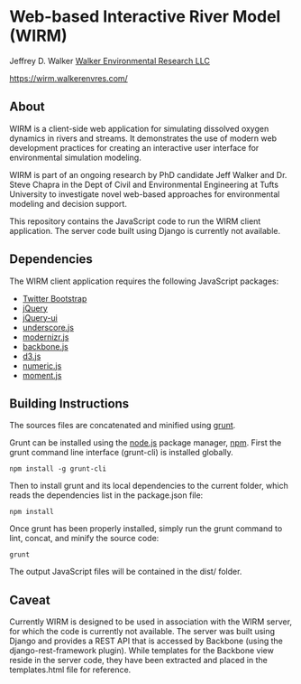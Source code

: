 Web-based Interactive River Model (WIRM)
========================================

Jeffrey D. Walker
[Walker Environmental Research LLC](https://walkerenvres.com)

https://wirm.walkerenvres.com/

About
-----

WIRM is a client-side web application for simulating dissolved oxygen dynamics in rivers and streams. It demonstrates the use of modern web development practices for creating an interactive user interface for environmental simulation modeling.

WIRM is part of an ongoing research by PhD candidate Jeff Walker and Dr. Steve Chapra in the Dept of Civil and Environmental Engineering at Tufts University to investigate novel web-based approaches for environmental modeling and decision support.

This repository contains the JavaScript code to run the WIRM client application. The server code built using Django is currently not available.

Dependencies
------------
The WIRM client application requires the following JavaScript packages:

* [Twitter Bootstrap](http://twitter.github.io/bootstrap/)
* [jQuery](http://jquery.com)
* [jQuery-ui](http://jqueryui.com)
* [underscore.js](http://underscorejs.org)
* [modernizr.js](http://modernizr.com/)
* [backbone.js](http://backbonejs.orrg)
* [d3.js](http://d3js.org)
* [numeric.js](http://numericjs.com)
* [moment.js](http://momentjs.com)

Building Instructions
---------------------

The sources files are concatenated and minified using [grunt](http://gruntjs.com/). 

Grunt can be installed using the [node.js](http://nodejs.org/) package manager, [npm](https://npmjs.org/). First the grunt command line interface (grunt-cli) is installed globally. 

```shell
npm install -g grunt-cli
```

Then to install grunt and its local dependencies to the current folder, which reads the dependencies list in the package.json file:

```shell
npm install
```

Once grunt has been properly installed, simply run the grunt command to lint, concat, and minify the source code:

```shell
grunt
```

The output JavaScript files will be contained in the dist/ folder.

Caveat
------

Currently WIRM is designed to be used in association with the WIRM server, for which the code is currently not available. The server was built using Django and provides a REST API that is accessed by Backbone (using the django-rest-framework plugin). While templates for the Backbone view reside in the server code, they have been extracted and placed in the templates.html file for reference.

